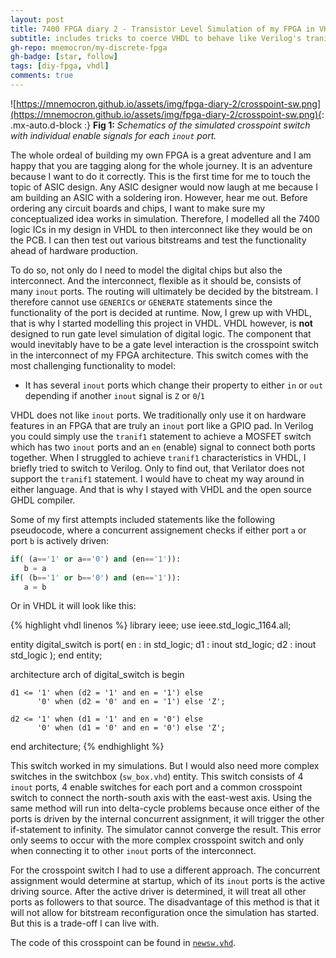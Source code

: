 ```yaml
---
layout: post
title: 7400 FPGA diary 2 - Transistor Level Simulation of my FPGA in VHDL
subtitle: includes tricks to coerce VHDL to behave like Verilog's tranif1
gh-repo: mnemocron/my-discrete-fpga
gh-badge: [star, follow]
tags: [diy-fpga, vhdl]
comments: true
---
```


![https://mnemocron.github.io/assets/img/fpga-diary-2/crosspoint-sw.png](https://mnemocron.github.io/assets/img/fpga-diary-2/crosspoint-sw.png){: .mx-auto.d-block :}
**Fig 1:** _Schematics of the simulated crosspoint switch with individual enable signals for each `inout` port._

The whole ordeal of building my own FPGA is a great adventure and I am happy that you are tagging along for the whole journey.
It is an adventure because I want to do it correctly. This is the first time for me to touch the topic of ASIC design. 
Any ASIC designer would now laugh at me because I am building an ASIC with a soldering iron.
However, hear me out. Before ordering any circuit boards and chips, I want to make sure my conceptualized idea works in simulation. 
Therefore, I modelled all the 7400 logic ICs in my design in VHDL to then interconnect like they would be on the PCB.
I can then test out various bitstreams and test the functionality ahead of hardware production.

To do so, not only do I need to model the digital chips but also the interconnect.
And the interconnect, flexible as it should be, consists of many `inout` ports. The routing will ultimately be decided by the bitstream.
I therefore cannot use `GENERIC`s or `GENERATE` statements since the functionality of the port is decided at runtime.
Now, I grew up with VHDL, that is why I started modelling this project in VHDL.
VHDL however, is **not** designed to run gate level simulation of digital logic.
The component that would inevitably have to be a gate level interaction is the crosspoint switch in the interconnect of my FPGA architecture.
This switch comes with the most challenging functionality to model:
- It has several `inout` ports which change their property to either `in` or `out` depending if another `inout` signal is `Z` or `0`/`1`

VHDL does not like `inout` ports. We traditionally only use it on hardware features in an FPGA that are truly an `inout` port like a GPIO pad.
In Verilog you could simply use the `tranif1` statement to achieve a MOSFET switch which has two `inout` ports and an `en` (enable) signal to connect both ports together.
When I struggled to achieve `tranif1` characteristics in VHDL, I briefly tried to switch to Verilog. Only to find out, that Verilator does not support the `tranif1` statement. 
I would have to cheat my way around in either language. And that is why I stayed with VHDL and the open source GHDL compiler.

Some of my first attempts included statements like the following pseudocode, where a concurrent assignement checks if either port `a` or port `b` is actively driven:

```python
if( (a=='1' or a=='0') and (en=='1')):
   b = a
if( (b=='1' or b=='0') and (en=='1')):
   a = b
```

Or in VHDL it will look like this:

{% highlight vhdl linenos %}
library ieee;
use ieee.std_logic_1164.all;

entity digital_switch is
    port(
        en : in    std_logic;
        d1 : inout std_logic;
        d2 : inout std_logic
    );
end entity;

architecture arch of digital_switch is
begin

    d1 <= '1' when (d2 = '1' and en = '1') else
          '0' when (d2 = '0' and en = '1') else 'Z';

    d2 <= '1' when (d1 = '1' and en = '0') else
          '0' when (d1 = '0' and en = '0') else 'Z';

end architecture;
{% endhighlight %}

This switch worked in my simulations. But I would also need more complex switches in the switchbox (`sw_box.vhd`) entity. 
This switch consists of 4 `inout` ports, 4 enable switches for each port and a common crosspoint switch to connect the north-south axis with the east-west axis.
Using the same method will run into delta-cycle problems because once either of the ports is driven by the internal concurrent assignment, it will trigger the other if-statement to infinity. The simulator cannot converge the result. This error only seems to occur with the more complex crosspoint switch and only when connecting it to other `inout` ports of the interconnect. 

For the crosspoint switch I had to use a different approach. 
The concurrent assignment would determine at startup, which of its `inout` ports is the active driving source. 
After the active driver is determined, it will treat all other ports as followers to that source.
The disadvantage of this method is that it will not allow for bitstream reconfiguration once the simulation has started.
But this is a trade-off I can live with.

The code of this crosspoint can be found in [`newsw.vhd`](https://github.com/mnemocron/my-discrete-fpga/blob/main/vhdl/newsw/newsw.vhd).




